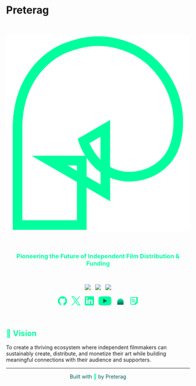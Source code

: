 # Preterag

<br>

<p align="center"><img width="600" src="../../assets/images/social/preterag_logo.png" alt="Preterag Logo"></p>

<br>

<h3 align="center" style="color: #02FC9F;">Pioneering the Future of Independent Film Distribution & Funding</h3>

<br>

<p align="center">
    <a href="https://x.com/preterag"><img src="https://img.shields.io/badge/X-Follow_us-02FC9F.svg?style=for-the-badge&labelColor=015E5C"></a>
    &nbsp;
    <a href="https://www.linkedin.com/company/preterag/"><img src="https://img.shields.io/badge/Linkedin-Connect_with_us-02FC9F.svg?style=for-the-badge&labelColor=015E5C"></a>
    &nbsp;
    <a href="mailto:hello@preterag.com"><img src="https://img.shields.io/badge/Email-Get_in_contact-02FC9F.svg?style=for-the-badge&labelColor=015E5C"></a>
</p>

<p align="center">
    <a href="https://github.com/preterag"><img height="25" src="../../assets/images/social/github.svg" alt="Github"></a>
    &nbsp;
    <a href="https://x.com/preterag"><img height="25" src="../../assets/images/social/twitter.svg" alt="X"></a>
    &nbsp;
    <a href="https://www.linkedin.com/company/preterag/"><img height="25" src="../../assets/images/social/linkedin.svg" alt="LinkedIn"></a>
    &nbsp;
    <a href="https://www.youtube.com/@watchSurrealine"><img height="25" src="../../assets/images/social/youtube.svg" alt="Youtube"></a>
    &nbsp;
    <a href="https://mirror.xyz/preterag.eth"><img height="25" src="../../assets/images/social/mirror.svg" alt="Mirror"></a>
    &nbsp;
    <a href="https://docs.preterag.com"><img height="25" src="../../assets/images/social/docs.svg" alt="Docs"></a>
</p>

<br>

## <span style="color: #02FC9F;">🎯 Vision</span>

To create a thriving ecosystem where independent filmmakers can sustainably create, distribute, and monetize their art while building meaningful connections with their audience and supporters.

---

<p align="center" style="color: #015E5C;">Built with <span style="color: #02FC9F;">💚</span> by Preterag</p> 